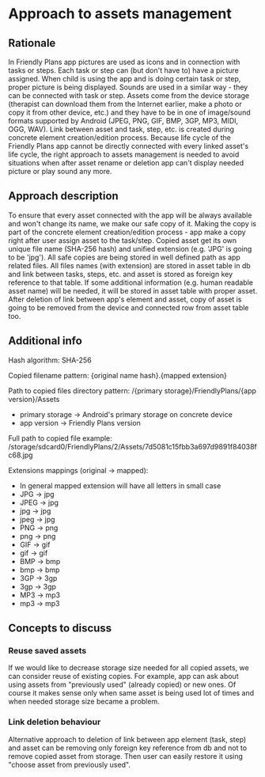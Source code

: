 # Approach to assets management
## Rationale

In Friendly Plans app pictures are used as icons and in connection with tasks or steps. Each task or step can (but don't have to) have a picture assigned. When child is using the app and is doing certain task or step, proper picture is being displayed. Sounds are used in a similar way - they can be connected with task or step. Assets come from the device storage (therapist can download them from the Internet earlier, make a photo or copy it from other device, etc.) and they have to be in one of image/sound formats supported by Android (JPEG, PNG, GIF, BMP, 3GP, MP3, MIDI, OGG, WAV). Link between asset and task, step, etc. is created during concrete element creation/edition process. Because life cycle of the Friendly Plans app cannot be directly connected with every linked asset's life cycle, the right approach to assets management is needed to avoid situations when after asset rename or deletion app can't display needed picture or play sound any more.

## Approach description

To ensure that every asset connected with the app will be always available and won't change its name, we make our safe copy of it. Making the copy is part of the concrete element creation/edition process - app make a copy right after user assign asset to the task/step. Copied asset get its own unique file name (SHA-256 hash) and unified extension (e.g. 'JPG' is going to be 'jpg'). All safe copies are being stored in well defined path as app related files. All files names (with extension) are stored in asset table in db and link between tasks, steps, etc. and asset is stored as foreign key reference to that table. If some additional information (e.g. human readable asset name) will be needed, it will be stored in asset table with proper asset. After deletion of link between app's element and asset, copy of asset is going to be removed from the device and connected row from asset table too.

## Additional info

Hash algorithm: SHA-256

Copied filename pattern: {original name hash}.{mapped extension}

Path to copied files directory pattern: /{primary storage}/FriendlyPlans/{app version}/Assets
- primary storage -> Android's primary storage on concrete device
- app version -> Friendly Plans version

Full path to copied file example: /storage/sdcard0/FriendlyPlans/2/Assets/7d5081c15fbb3a697d9891f84038fc68.jpg

Extensions mappings (original -> mapped):
- In general mapped extension will have all letters in small case
- JPG -> jpg
- JPEG -> jpg
- jpg -> jpg
- jpeg -> jpg
- PNG -> png
- png -> png
- GIF -> gif
- gif -> gif
- BMP -> bmp
- bmp -> bmp
- 3GP -> 3gp
- 3gp -> 3gp
- MP3 -> mp3
- mp3 -> mp3

## Concepts to discuss
### Reuse saved assets

If we would like to decrease storage size needed for all copied assets, we can consider reuse of existing copies. For example, app can ask about using assets from "previously used" (already copied) or new ones. Of course it makes sense only when same asset is being used lot of times and when needed storage size became a problem.

### Link deletion behaviour

Alternative approach to deletion of link between app element (task, step) and asset can be removing only foreign key reference from db and not to remove copied asset from storage. Then user can easily restore it using "choose asset from previously used".
